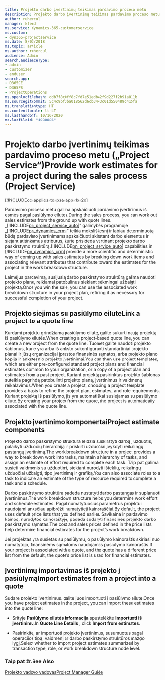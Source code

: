 ```yaml
---
title: Projekto darbo įvertinimų teikimas pardavimo proceso metu
description: Projekto darbo įvertinimų teikimas pardavimo proceso metu „Project Service“
author: ruhercul
manager: kfend
ms.service: dynamics-365-customerservice
ms.custom:
- dyn365-projectservice
ms.date: 8/03/2018
ms.topic: article
ms.author: ruhercul
audience: Admin
search.audienceType:
- admin
- customizer
- enduser
search.app:
- D365CE
- D365PS
- ProjectOperations
ms.openlocfilehash: ddb7f8c0ff8c7fd7e51edb42f9d227f2b91a811b
ms.sourcegitcommit: 5c4c9bf3ba018562d6cb3443c01d550489c415fa
ms.translationtype: HT
ms.contentlocale: lt-LT
ms.lasthandoff: 10/16/2020
ms.locfileid: "4080886"
---
```

# <a name="provide-work-estimates-for-a-project-during-the-sales-process-project-service"></a><span data-ttu-id="d20af-103">Projekto darbo įvertinimų teikimas pardavimo proceso metu („Project Service“)</span><span class="sxs-lookup"><span data-stu-id="d20af-103">Provide work estimates for a project during the sales process (Project Service)</span></span>

[!INCLUDE[cc-applies-to-psa-app-1x-2x](../includes/cc-applies-to-psa-app-1x-2x.md)]

<span data-ttu-id="d20af-104">Pardavimo proceso metu galima apskaičiuoti pardavimo įvertinimus iš esmės pagal pasiūlymo eilutes.</span><span class="sxs-lookup"><span data-stu-id="d20af-104">During the sales process, you can work out sales estimates from the ground up with quote lines.</span></span> <span data-ttu-id="d20af-105">„[!INCLUDE[pn_project_service_auto](../includes/pn-project-service-auto.md)]“ galimybės programoje „[!INCLUDE[pn_dynamics_crm](../includes/pn-dynamics-crm.md)]” teikia moksliškesnį ir labiau determinuotą būdą pardavimo įvertinimams apskaičiuoti skirstant darbo elementus ir siejant atitinkamus atributus, kurie prisideda vertinant projekto darbo paskirstymo struktūrą.</span><span class="sxs-lookup"><span data-stu-id="d20af-105">[!INCLUDE[pn_project_service_auto](../includes/pn-project-service-auto.md)] capabilities in [!INCLUDE[pn_dynamics_crm](../includes/pn-dynamics-crm.md)] provide a more scientific and deterministic way of coming up with sales estimates by breaking down work items and associating relevant attributes that contribute toward the estimates for the project in the work breakdown structure.</span></span>  
  
 <span data-ttu-id="d20af-106">Laimėjus pardavimą, susijusią darbo paskirstymo struktūrą galima naudoti projekto plane, reikiamai patobulinus siekiant sėkmingai užbaigti projektą.</span><span class="sxs-lookup"><span data-stu-id="d20af-106">Once you win the sale, you can use the associated work breakdown structure in your project plan, refining it as necessary for successful completion of your project.</span></span>  
  
## <a name="link-a-project-to-a-quote-line"></a><span data-ttu-id="d20af-107">Projekto siejimas su pasiūlymo eilute</span><span class="sxs-lookup"><span data-stu-id="d20af-107">Link a project to a quote line</span></span>  
 <span data-ttu-id="d20af-108">Kurdami projektu grindžiamą pasiūlymo eilutę, galite sukurti naują projektą iš pasiūlymo eilutės.</span><span class="sxs-lookup"><span data-stu-id="d20af-108">When creating a project-based quote line, you can create a new project from the quote line.</span></span> <span data-ttu-id="d20af-109">Tuomet galite naudoti projekto šablonus, kurie yra arba iš anksto sukonfigūruoti standartiniai projekto planai ir jūsų organizacijai įprastos finansinės sąmatos, arba projekto plano kopija ir ankstesnio projekto įvertinimai.</span><span class="sxs-lookup"><span data-stu-id="d20af-109">You can then use project templates, which are either pre-configured standard project plans and financial estimates common to your organization, or a copy of a project plan and estimates from a past project.</span></span> <span data-ttu-id="d20af-110">Kuriant projektą pasirinktas projekto šablonas suteikia pagrindą patobulinti projekto planą, įvertinimus ir vaidmenų reikalavimus.</span><span class="sxs-lookup"><span data-stu-id="d20af-110">When you create a project, choosing a project template provides a basis to refine the project plan, estimates, and role requirements.</span></span> <span data-ttu-id="d20af-111">Kuriant projektą iš pasiūlymo, jis yra automatiškai susiejamas su pasiūlymo eilute.</span><span class="sxs-lookup"><span data-stu-id="d20af-111">By creating your project from the quote, the project is automatically associated with the quote line.</span></span>  
  
## <a name="project-estimate-components"></a><span data-ttu-id="d20af-112">Projekto įvertinimo komponentai</span><span class="sxs-lookup"><span data-stu-id="d20af-112">Project estimate components</span></span>  
 <span data-ttu-id="d20af-113">Projekto darbo paskirstymo struktūra leidžia suskirstyti darbą į užduotis, palaikyti užduočių hierarchiją ir priskirti užduočiai įvykdyti reikalingų pastangų įvertinimą.</span><span class="sxs-lookup"><span data-stu-id="d20af-113">The work breakdown structure in a project provides a way to break down work into tasks, maintain a hierarchy of tasks, and assign an estimate of effort required to complete each task.</span></span> <span data-ttu-id="d20af-114">Taip pat galima susieti vaidmenis su užduotimi, siekiant nurodyti išteklių, reikalingų užduočiai užbaigti, tipo įvertinimą ir grafiką.</span><span class="sxs-lookup"><span data-stu-id="d20af-114">You can also associate roles to a task to indicate an estimate of the type of resource required to complete a task and a schedule.</span></span>  
  
 <span data-ttu-id="d20af-115">Darbo paskirstymo struktūra padeda nustatyti darbo pastangas ir suplanuoti įvertinimus.</span><span class="sxs-lookup"><span data-stu-id="d20af-115">The work breakdown structure helps you determine work effort and schedule estimates.</span></span> <span data-ttu-id="d20af-116">Pagal numatytuosius parametrus projektui naudojami anksčiau apibrėžti numatytieji kainoraščiai.</span><span class="sxs-lookup"><span data-stu-id="d20af-116">By default, the project uses default price lists that you defined earlier.</span></span> <span data-ttu-id="d20af-117">Savikaina ir pardavimo kainos, nurodytos kainoraštyje, padeda sudaryti finansines projekto darbo paskirstymo sąmatas.</span><span class="sxs-lookup"><span data-stu-id="d20af-117">The cost and sales prices defined in the price lists help determine financial estimates for the project’s work breakdown.</span></span>  
  
 <span data-ttu-id="d20af-118">Jei projektas yra susietas su pasiūlymu, o pasiūlymo kainoraštis skiriasi nuo numatytojo, finansinėms sąmatoms naudojamas pasiūlymo kainoraštis.</span><span class="sxs-lookup"><span data-stu-id="d20af-118">If your project is associated with a quote, and the quote has a different price list from the default, the quote’s price list is used for financial estimates.</span></span>  
  
## <a name="import-estimates-from-a-project-into-a-quote"></a><span data-ttu-id="d20af-119">Įvertinimų importavimas iš projekto į pasiūlymą</span><span class="sxs-lookup"><span data-stu-id="d20af-119">Import estimates from a project into a quote</span></span>  
 <span data-ttu-id="d20af-120">Sudarę projekto įvertinimus, galite juos importuoti į pasiūlymo eilutę.</span><span class="sxs-lookup"><span data-stu-id="d20af-120">Once you have project estimates in the project, you can import these estimates into the quote line:</span></span>  
  
-   <span data-ttu-id="d20af-121">Srityje **Pasiūlymo eilutės informacija** spustelėkite **Importuoti iš įvertinimų**.</span><span class="sxs-lookup"><span data-stu-id="d20af-121">In **Quote Line Details** , click **Import from estimates**.</span></span> 

-   <span data-ttu-id="d20af-122">Pasirinkite, ar importuoti projekto įvertinimus, susumuotus pagal operacijos tipą, vaidmenį ar darbo paskirstymo struktūros mazgo lygį.</span><span class="sxs-lookup"><span data-stu-id="d20af-122">Select whether to import project estimates summarized by transaction type, role, or work breakdown structure node level.</span></span>  
  
### <a name="see-also"></a><span data-ttu-id="d20af-123">Taip pat žr.</span><span class="sxs-lookup"><span data-stu-id="d20af-123">See Also</span></span>  
 [<span data-ttu-id="d20af-124">Projekto vadovo vadovas</span><span class="sxs-lookup"><span data-stu-id="d20af-124">Project Manager Guide</span></span>](../psa/project-manager-guide.md)
